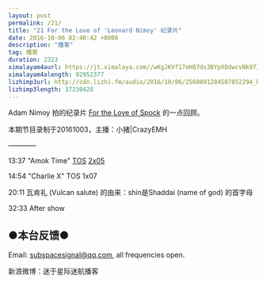 ```yaml
---
layout: post
permalink: /21/
title: "21 For the Love of 'Leonard Nimoy' 纪录片"
date: 2016-10-06 02:40:42 +0800
description: "播客"
tag: 播客 
duration: 2323
ximalayam4aurl: https://jt.ximalaya.com//wKgJKVf17oHQ7ds3BYpXOdwcvNk971.mp3.m4a?channel=rss&amp;album_id=3135361&amp;track_id=22724367&amp;uid=6418191&amp;jt=https://audio.xmcdn.com/group17/M05/59/DC/wKgJKVf17oHQ7ds3BYpXOdwcvNk971.mp3
ximalayam4alength: 92952377
lizhimp3url: http://cdn.lizhi.fm/audio/2016/10/06/2560891284507852294_hd.mp3
lizhimp3length: 37230428
---   
```


Adam Nimoy 拍的纪录片 [For the Love of Spock](http://fortheloveofspock.com/) 的一点回顾。

本期节目录制于20161003，主播：小猪\|CrazyEMH

————

13:37 &quot;Amok Time&quot;  [TOS](http://memory-alpha.wikia.com/wiki/TOS) [2x05](http://memory-alpha.wikia.com/wiki/TOS_Season_2)

14:54 &quot;Charlie X&quot; TOS 1x07

20:11 瓦肯礼 (Vulcan salute) 的由来：shin是Shaddai (name of god) 的首字母

32:33 After show

## ●本台反馈●

Email: [subspacesignal@qq.com](mailto:subspacesignal@qq.com), all frequencies open.

新浪微博：迷于星际迷航播客
